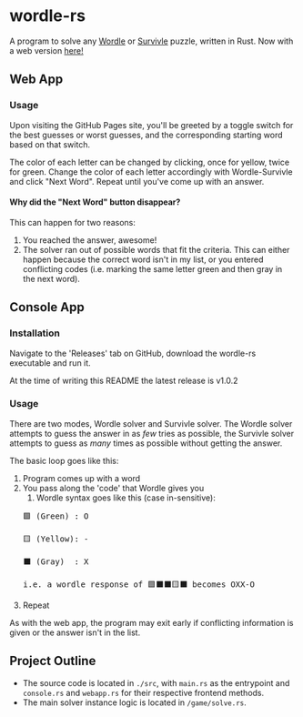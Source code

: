 # wordle-rs
A program to solve any [Wordle](https://www.nytimes.com/games/wordle/index.html) or [Survivle](https://lazyguyy.github.io/survivle/) puzzle, written in Rust. Now with a web version [here!](https://rpeabs.net/wordle-rs/)

## Web App
### Usage
Upon visiting the GitHub Pages site, you'll be greeted by a toggle switch for the best guesses or worst guesses, and the corresponding starting word based on that switch.

The color of each letter can be changed by clicking, once for yellow, twice for green. Change the color of each letter accordingly with Wordle-Survivle and click "Next Word". Repeat until you've come up with an answer.


#### Why did the "Next Word" button disappear?
This can happen for two reasons:

1. You reached the answer, awesome!
2. The solver ran out of possible words that fit the criteria. This can either happen because the correct word isn't in my list, or you entered conflicting codes (i.e. marking the same letter green and then gray in the next word).

## Console App
### Installation
Navigate to the 'Releases' tab on GitHub, download the wordle-rs executable and run it.

At the time of writing this README the latest release is v1.0.2

### Usage
There are two modes, Wordle solver and Survivle solver.
The Wordle solver attempts to guess the answer in as *few* tries as possible,
the Survivle solver attempts to guess as *many* times as possible without getting the answer.

The basic loop goes like this:
1. Program comes up with a word
2. You pass along the 'code' that Wordle gives you
   1. Wordle syntax goes like this (case in-sensitive):
   <pre>
   🟩 (Green) : O

   🟨 (Yellow): -

   ⬛ (Gray)  : X

   i.e. a wordle response of 🟩⬛⬛🟨⬛ becomes OXX-O
   </pre>
3. Repeat

As with the web app, the program may exit early if conflicting information is given or the answer isn't in the list.

## Project Outline
- The source code is located in `./src`, with `main.rs` as the entrypoint and `console.rs` and `webapp.rs` for their respective frontend methods.
- The main solver instance logic is located in `/game/solve.rs`.
